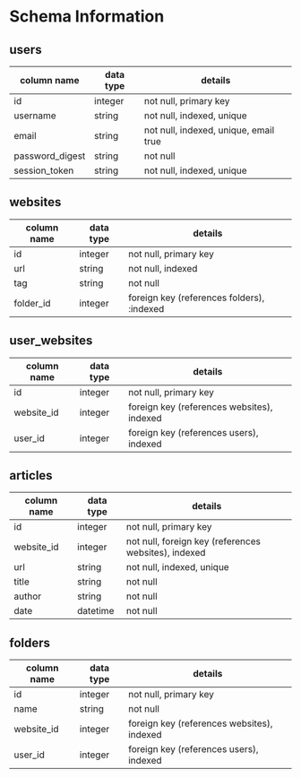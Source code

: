 # Schema Information

## users
column name     | data type | details
----------------|-----------|-----------------------
id              | integer   | not null, primary key
username        | string    | not null, indexed, unique
email           | string    | not null, indexed, unique, email true
password_digest | string    | not null
session_token   | string    | not null, indexed, unique

## websites
column name | data type | details
------------|-----------|-----------------------
id          | integer   | not null, primary key
url					| string		| not null, indexed
tag         | string    | not null
folder_id		| integer		| foreign key (references folders), :indexed

## user_websites
column name     | data type | details
----------------|-----------|-----------------------
id              | integer   | not null, primary key
website_id  		| integer   | foreign key (references websites), indexed
user_id  		    | integer   | foreign key (references users), indexed

## articles
column name | data type | details
------------|-----------|-----------------------
id          | integer   | not null, primary key
website_id  | integer   | not null, foreign key (references websites), indexed
url					| string		| not null, indexed, unique
title       | string    | not null
author			| string		| not null
date				| datetime  | not null

## folders
column name | data type | details
------------|-----------|-----------------------
id          | integer   | not null, primary key
name        | string    | not null
website_id  | integer   | foreign key (references websites), indexed
user_id     | integer   | foreign key (references users), indexed
